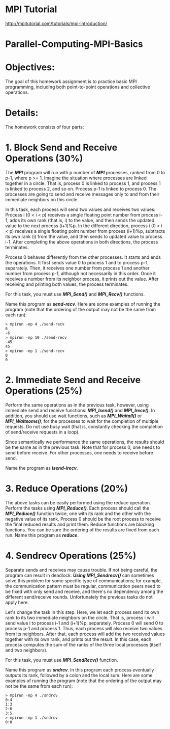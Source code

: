 # MPI Tutorial

http://mpitutorial.com/tutorials/mpi-introduction/

# Parallel-Computing-MPI-Basics

# Objectives:
The goal of this homework assignment is to practice basic MPI programming, including both point-to-point operations and collective operations. 

# Details:
The homework consists of four parts:

# 1. Block Send and Receive Operations (30%)
The ***MPI*** program will run with p number of ***MPI*** processes, ranked from 0 to p-1, where p >= 1. Imagine the situation where processes are linked together in a circle. That is, process 0 is linked to process 1, and process 1 is linked to process 2, and so on. Process p-1 is linked to process 0. The processes are going to send and receive messages only to and from their immediate neighbors on this circle.

In this task, each process will send two values and receives two values: Process i (0 < i < p) receives a single floating point number from process i-1, adds its own rank (that is, i) to the value, and then sends the updated value to the next process (i+1)%p. In the different direction, process i (0 < i < p) receives a single floating point number from process (i+1)%p, subtracts its own rank (i) from the value, and then sends to updated value to process i-1. After completing the above operations in both directions, the process terminates.

Process 0 behaves differently from the other processes. It starts and ends the operations. It first sends value 0 to process 1 and to process p-1, separately. Then, it receives one number from process 1 and another number from process p-1, although not necessarily in this order. Once it receives a number from its neighbor process, it prints out the value. After receiving and printing both values, the process terminates. 

For this task, you must use ***MPI_Send()*** and ***MPI_Recv()*** functions.

Name this program as ***send-recv***. Here are some examples of running the program (note that the ordering of the output may not be the same from each run):
```
> mpirun -np 4 ./send-recv 
6
-6
> mpirun -np 10 ./send-recv
-45
45
> mpirun -np 1 ./send-recv
0
0
```

# 2. Immediate Send and Receive Operations (25%)
Perform the same operations as in the previous task, however, using immediate send and receive functions: ***MPI_Isend()*** and ***MPI_Irecv()***. In addition, you should use wait functions, such as ***MPI_Waitall()*** or ***MPI_Waitsome()***, for the processes to wait for the completion of multiple requests. Do not use busy wait (that is, constantly checking the completion of send/receive requests in a loop). 

Since semantically we performance the same operations, the results should be the same as in the previous task. Note that for process 0, one needs to send before receive. For other processes, one needs to receive before send.

Name the program as ***isend-irecv***.

# 3. Reduce Operations (20%)
The above tasks can be easily performed using the reduce operation. Perform the tasks using ***MPI_Reduce()***. Each process should call the ***MPI_Reduce()*** function twice, one with its rank and the other with the negative value of its rank. Process 0 should be the root process to receive the final reduced results and print them. Reduce functions are blocking functions. You can be sure the ordering of the results are fixed from each run. 
Name this program as ***reduce***.

# 4. Sendrecv Operations (25%)

Separate sends and receives may cause trouble. If not being careful, the program can result in deadlock. ***Using MPI_Sendrecv()*** can sometimes solve this problem for some specific type of communications; for example, the communication pattern must be regular, communication peers need to be fixed with only send and receive, and there's no dependency among the different send/receive rounds. Unfortunately the previous tasks do not apply here. 

Let's change the task in this step. Here, we let each process send its own rank to its two immediate neighbors on the circle. That is, process i will send value i to process i-1 and (i+1)%p, separately. Process 0 will send 0 to process p-1 and process 1. Thus, each process will also receive two values from its neighbors. After that, each process will add the two received values together with its own rank, and prints out the result. In this case, each process computes the sum of the ranks of the three local processes (itself and two neighbors). 

For this task, you must use ***MPI_SendRecv()*** function.

Name this program as ***sndrcv***. In this program each process eventually outputs its rank, followed by a colon and the local sum. Here are some examples of running the program (note that the ordering of the output may not be the same from each run):

```
> mpirun -np 4 ./sndrcv
0:4
1:3
2:6
3:5
> mpirun -np 1 ./sndrcv
0:0
```

